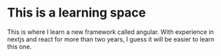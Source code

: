 # This is a learning space

This is where I learn a new framework called angular.
With experience in nextjs and react for more than
two years, I guess it will be easier to learn this
one.
